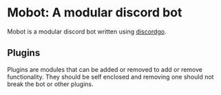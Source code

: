 # Mobot: A modular discord bot

Mobot is a modular discord bot written using [discordgo](https://github.com/bwmarrin/discordgo).

## Plugins

Plugins are modules that can be added or removed to add or remove functionality. They should be self enclosed and removing one should not break the bot or other plugins.